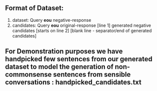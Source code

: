 ## Format of Dataset:

1. dataset: Query __eou__ negative-response
2. candidates: 
	Query __eou__ original-response [line 1]
	generated negative candidates [starts on line 2]
	[blank line - separator/end of generated candidates]
    
## For Demonstration purposes we have handpicked few sentences from our generated dataset to model the generation of non-commonsense sentences from sensible conversations : handpicked_candidates.txt